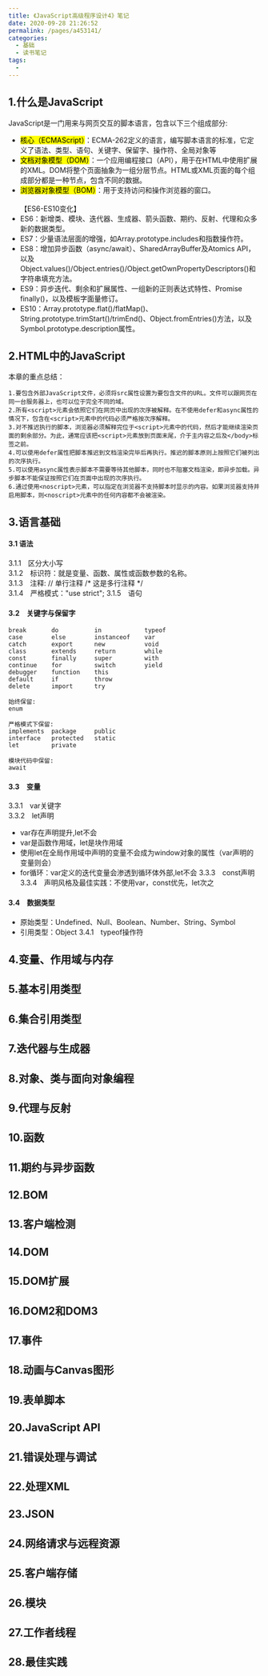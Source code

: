 ```yaml
---
title: 《JavaScript高级程序设计4》笔记
date: 2020-09-28 21:26:52
permalink: /pages/a453141/
categories: 
  - 基础
  - 读书笔记
tags: 
  - 
---
```

## 1.什么是JavaScript
JavaScript是一门用来与网页交互的脚本语言，包含以下三个组成部分:
- <mark>核心（ECMAScript）</mark>：ECMA-262定义的语言，编写脚本语言的标准，它定义了语法、类型、语句、关键字、保留字、操作符、全局对象等
- <mark>文档对象模型（DOM）</mark>：一个应用编程接口（API），用于在HTML中使用扩展的XML。DOM将整个页面抽象为一组分层节点。HTML或XML页面的每个组成部分都是一种节点，包含不同的数据。
- <mark>浏览器对象模型（BOM）</mark>：用于支持访问和操作浏览器的窗口。
<br><br>
【ES6-ES10变化】
- ES6：新增类、模块、迭代器、生成器、箭头函数、期约、反射、代理和众多新的数据类型。
- ES7：少量语法层面的增强，如Array.prototype.includes和指数操作符。
- ES8：增加异步函数（async/await）、SharedArrayBuffer及Atomics API，以及Object.values()/Object.entries()/Object.getOwnPropertyDescriptors()和字符串填充方法。
- ES9：异步迭代、剩余和扩展属性、一组新的正则表达式特性、Promise finally()，以及模板字面量修订。
- ES10：Array.prototype.flat()/flatMap()、String.prototype.trimStart()/trimEnd()、Object.fromEntries()方法，以及Symbol.prototype.description属性。

## 2.HTML中的JavaScript
本章的重点总结：
```
1.要包含外部JavaScript文件，必须将src属性设置为要包含文件的URL。文件可以跟网页在同一台服务器上，也可以位于完全不同的域。
2.所有<script>元素会依照它们在网页中出现的次序被解释。在不使用defer和async属性的情况下，包含在<script>元素中的代码必须严格按次序解释。
3.对不推迟执行的脚本，浏览器必须解释完位于<script>元素中的代码，然后才能继续渲染页面的剩余部分。为此，通常应该把<script>元素放到页面末尾，介于主内容之后及</body>标签之前。
4.可以使用defer属性把脚本推迟到文档渲染完毕后再执行。推迟的脚本原则上按照它们被列出的次序执行。
5.可以使用async属性表示脚本不需要等待其他脚本，同时也不阻塞文档渲染，即异步加载。异步脚本不能保证按照它们在页面中出现的次序执行。
6.通过使用<noscript>元素，可以指定在浏览器不支持脚本时显示的内容。如果浏览器支持并启用脚本，则<noscript>元素中的任何内容都不会被渲染。
```

## 3.语言基础
#### 3.1 语法
3.1.1　区分大小写  
3.1.2　标识符：就是变量、函数、属性或函数参数的名称。  
3.1.3　注释: // 单行注释 /* 这是多行注释 */  
3.1.4　严格模式："use strict";
3.1.5　语句

#### 3.2　关键字与保留字
```
break       do          in            typeof
case        else        instanceof    var
catch       export      new           void
class       extends     return        while
const       finally     super         with
continue    for         switch        yield
debugger    function    this
default     if          throw
delete      import      try

始终保留:
enum

严格模式下保留:
implements  package     public
interface   protected   static
let         private

模块代码中保留:
await
```
#### 3.3　变量
3.3.1　var关键字  
3.3.2　let声明
- var存在声明提升,let不会
- var是函数作用域，let是块作用域
- 使用let在全局作用域中声明的变量不会成为window对象的属性（var声明的变量则会） 
- for循环：var定义的迭代变量会渗透到循环体外部,let不会
3.3.3　const声明
3.3.4　声明风格及最佳实践：不使用var，const优先，let次之
#### 3.4　数据类型
- 原始类型：Undefined、Null、Boolean、Number、String、Symbol  
- 引用类型：Object
3.4.1　typeof操作符  


## 4.变量、作用域与内存

## 5.基本引用类型

## 6.集合引用类型

## 7.迭代器与生成器

## 8.对象、类与面向对象编程

## 9.代理与反射

## 10.函数

## 11.期约与异步函数

## 12.BOM

## 13.客户端检测

## 14.DOM

## 15.DOM扩展

## 16.DOM2和DOM3

## 17.事件

## 18.动画与Canvas图形

## 19.表单脚本

## 20.JavaScript API

## 21.错误处理与调试

## 22.处理XML

## 23.JSON

## 24.网络请求与远程资源

## 25.客户端存储

## 26.模块

## 27.工作者线程

## 28.最佳实践

